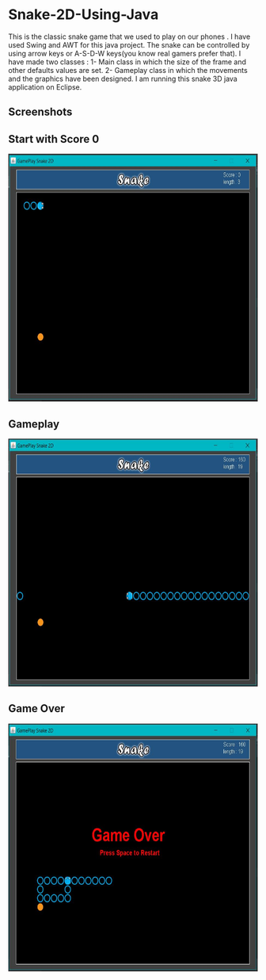 # Snake-2D-Using-Java
This is the classic snake game that we used to play on our phones .
I have used Swing and AWT for this java project.
The snake can be controlled by using arrow keys or A-S-D-W keys(you know real gamers prefer that).
I have made two classes :
1- Main class in which the size of the frame and other defaults values are set.
2- Gameplay class in which the movements and the graphics have been designed.
I am running this snake 3D java application on Eclipse.

## Screenshots

## Start with Score 0

<img src="https://github.com/Adarsh9616/Snake-2D-Using-Java/blob/master/ScreenShot/Start.JPG" width="600" height="500">

## Gameplay

<img src="https://github.com/Adarsh9616/Snake-2D-Using-Java/blob/master/ScreenShot/snake.JPG" width="600" height="500">

## Game Over

<img src="https://github.com/Adarsh9616/Snake-2D-Using-Java/blob/master/ScreenShot/gameover.JPG" width="600" height="500">
